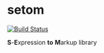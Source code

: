 setom
=====
[![Build Status](https://travis-ci.org/shmoop/setom.svg?branch=master)](https://travis-ci.org/shmoop/setom)

**S**-**E**xpression **to** **M**arkup library
